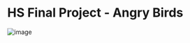 # HS Final Project - Angry Birds

![image](https://github.com/user-attachments/assets/b11d889f-b188-4bab-bc6b-f4bb351bea3f)
